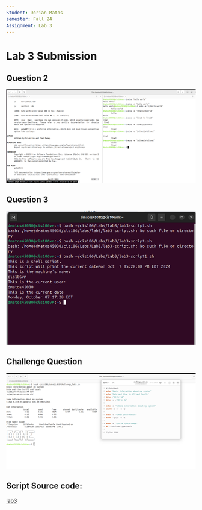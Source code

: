 ```yaml
---
Student: Dorian Matos
semester: Fall 24
Assignment: Lab 3
---
```


# Lab 3 Submission

## Question 2
![q2](q2.1.png)

## Question 3
![q3](q3.png)

## Challenge Question
![q4](q4.png)

## Script Source code:
[lab3](challenge_lab3.sh)
